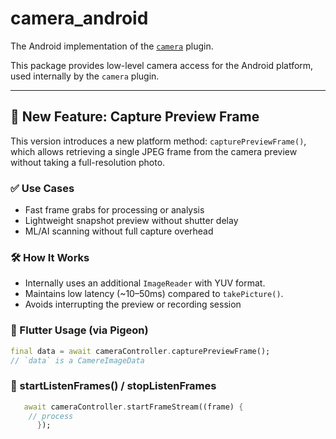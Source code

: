 # camera_android

The Android implementation of the [`camera`](https://pub.dev/packages/camera) plugin.

This package provides low-level camera access for the Android platform, used internally by the `camera` plugin.

---

## 🚀 New Feature: Capture Preview Frame

This version introduces a new platform method: `capturePreviewFrame()`, which allows retrieving a single JPEG frame from the camera preview without taking a full-resolution photo.

### ✅ Use Cases

- Fast frame grabs for processing or analysis
- Lightweight snapshot preview without shutter delay
- ML/AI scanning without full capture overhead

### 🛠 How It Works

- Internally uses an additional `ImageReader` with YUV format.
- Maintains low latency (~10–50ms) compared to `takePicture()`.
- Avoids interrupting the preview or recording session

### 🔧 Flutter Usage (via Pigeon)

```dart
final data = await cameraController.capturePreviewFrame();
// `data` is a CamereImageData
```

### 🔹 startListenFrames() / stopListenFrames

```dart
   await cameraController.startFrameStream((frame) {
    // process
      });
```
